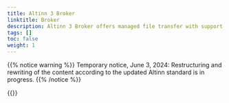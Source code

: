 ```yaml
---
title: Altinn 3 Broker
linktitle: Broker
description: Altinn 3 Broker offers managed file transfer with support for large files and advanced features for information security, status monitoring and quality of service.
tags: []
toc: false
weight: 1
---
```


{{% notice warning  %}}
Temporary notice, June 3, 2024: Restructuring and rewriting of the content according to the updated Altinn standard is in progress.
{{% /notice %}}

{{<children />}}
